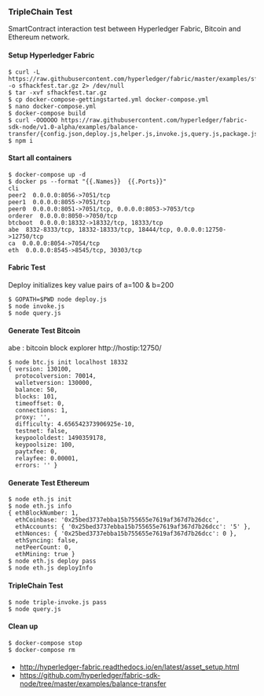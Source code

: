 ### TripleChain Test

SmartContract interaction test between Hyperledger Fabric, Bitcoin and Ethereum network.

#### Setup Hyperledger Fabric
```
$ curl -L https://raw.githubusercontent.com/hyperledger/fabric/master/examples/sfhackfest/sfhackfest.tar.gz -o sfhackfest.tar.gz 2> /dev/null
$ tar -xvf sfhackfest.tar.gz
$ cp docker-compose-gettingstarted.yml docker-compose.yml
$ nano docker-compose.yml
$ docker-compose build
$ curl -OOOOOO https://raw.githubusercontent.com/hyperledger/fabric-sdk-node/v1.0-alpha/examples/balance-transfer/{config.json,deploy.js,helper.js,invoke.js,query.js,package.json}
$ npm i
```

#### Start all containers

```
$ docker-compose up -d
$ docker ps --format "{{.Names}}  {{.Ports}}"
cli
peer2  0.0.0.0:8056->7051/tcp
peer1  0.0.0.0:8055->7051/tcp
peer0  0.0.0.0:8051->7051/tcp, 0.0.0.0:8053->7053/tcp
orderer  0.0.0.0:8050->7050/tcp
btcboot  0.0.0.0:18332->18332/tcp, 18333/tcp
abe  8332-8333/tcp, 18332-18333/tcp, 18444/tcp, 0.0.0.0:12750->12750/tcp
ca  0.0.0.0:8054->7054/tcp
eth  0.0.0.0:8545->8545/tcp, 30303/tcp
```

#### Fabric Test

Deploy initializes key value pairs of a=100 & b=200
```
$ GOPATH=$PWD node deploy.js
$ node invoke.js
$ node query.js
```

#### Generate Test Bitcoin
abe : bitcoin block explorer http://hostip:12750/

```
$ node btc.js init localhost 18332
{ version: 130100,
  protocolversion: 70014,
  walletversion: 130000,
  balance: 50,
  blocks: 101,
  timeoffset: 0,
  connections: 1,
  proxy: '',
  difficulty: 4.656542373906925e-10,
  testnet: false,
  keypoololdest: 1490359178,
  keypoolsize: 100,
  paytxfee: 0,
  relayfee: 0.00001,
  errors: '' }
```
#### Generate Test Ethereum
```
$ node eth.js init
$ node eth.js info
{ ethBlockNumber: 1,
  ethCoinbase: '0x25bed3737ebba15b755655e7619af367d7b26dcc',
  ethAccounts: { '0x25bed3737ebba15b755655e7619af367d7b26dcc': '5' },
  ethNonces: { '0x25bed3737ebba15b755655e7619af367d7b26dcc': 0 },
  ethSyncing: false,
  netPeerCount: 0,
  ethMining: true }
$ node eth.js deploy pass
$ node eth.js deployInfo
```

#### TripleChain Test
```
$ node triple-invoke.js pass
$ node query.js
```
#### Clean up
```
$ docker-compose stop
$ docker-compose rm
```
####
* http://hyperledger-fabric.readthedocs.io/en/latest/asset_setup.html
* https://github.com/hyperledger/fabric-sdk-node/tree/master/examples/balance-transfer
